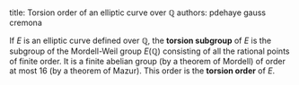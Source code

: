 title: Torsion order of an elliptic curve over $\mathbb{Q}$
authors:
    pdehaye
    gauss
    cremona

If $E$ is an elliptic curve defined over $\mathbb{Q}$, the **torsion subgroup** of $E$ is the subgroup of the <a knowl="lmfdb/ec.q.mordell-weil">Mordell-Weil group</a> $E(\mathbb{Q})$ consisting of all the rational points of finite order.  It is a finite abelian group (by a theorem of Mordell) of order at most $16$ (by a theorem of Mazur).  This order is the **torsion order** of $E$.

